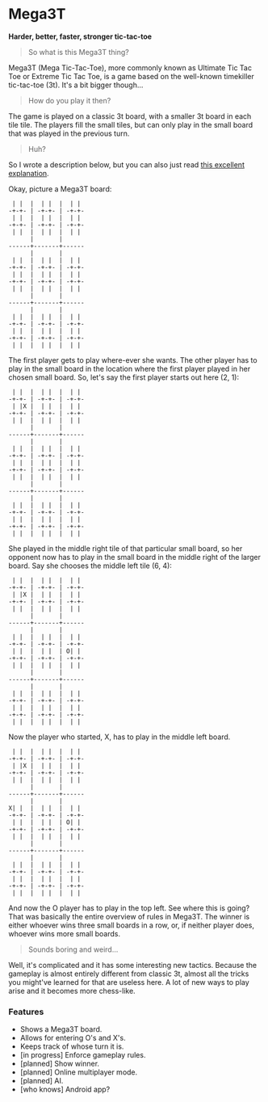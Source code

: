 # Mega3T
**Harder, better, faster, stronger tic-tac-toe**

> So what is this Mega3T thing?

Mega3T (Mega Tic-Tac-Toe), more commonly known as Ultimate Tic Tac Toe or
Extreme Tic Tac Toe, is a game based on the well-known timekiller tic-tac-toe
(3t). It's a bit bigger though...

> How do you play it then?

The game is played on a classic 3t board, with a smaller 3t board in each tile
tile. The players fill the small tiles, but can only play in the small board
that was played in the previous turn.

> Huh?

So I wrote a description below, but you can also just read
[this excellent explanation](http://mathwithbaddrawings.com/2013/06/16/ultimate-tic-tac-toe/).

Okay, picture a Mega3T board:

     | |  |  | |  |  | |
    -+-+- | -+-+- | -+-+-
     | |  |  | |  |  | |
    -+-+- | -+-+- | -+-+-
     | |  |  | |  |  | |
          |       |
    ------+-------+------
          |       |
     | |  |  | |  |  | |
    -+-+- | -+-+- | -+-+-
     | |  |  | |  |  | |
    -+-+- | -+-+- | -+-+-
     | |  |  | |  |  | |
          |       |
    ------+-------+------
          |       |
     | |  |  | |  |  | |
    -+-+- | -+-+- | -+-+-
     | |  |  | |  |  | |
    -+-+- | -+-+- | -+-+-
     | |  |  | |  |  | |

The first player gets to play where-ever she wants. The other player has to
play in the small board in the location where the first player played in her
chosen small board. So, let's say the first player starts out here (2, 1):

     | |  |  | |  |  | |
    -+-+- | -+-+- | -+-+-
     | |X |  | |  |  | |
    -+-+- | -+-+- | -+-+-
     | |  |  | |  |  | |
          |       |
    ------+-------+------
          |       |
     | |  |  | |  |  | |
    -+-+- | -+-+- | -+-+-
     | |  |  | |  |  | |
    -+-+- | -+-+- | -+-+-
     | |  |  | |  |  | |
          |       |
    ------+-------+------
          |       |
     | |  |  | |  |  | |
    -+-+- | -+-+- | -+-+-
     | |  |  | |  |  | |
    -+-+- | -+-+- | -+-+-
     | |  |  | |  |  | |

She played in the middle right tile of that particular small board, so her
opponent now has to play in the small board in the middle right of the larger
board. Say she chooses the middle left tile (6, 4):

     | |  |  | |  |  | |
    -+-+- | -+-+- | -+-+-
     | |X |  | |  |  | |
    -+-+- | -+-+- | -+-+-
     | |  |  | |  |  | |
          |       |
    ------+-------+------
          |       |
     | |  |  | |  |  | |
    -+-+- | -+-+- | -+-+-
     | |  |  | |  | O| |
    -+-+- | -+-+- | -+-+-
     | |  |  | |  |  | |
          |       |
    ------+-------+------
          |       |
     | |  |  | |  |  | |
    -+-+- | -+-+- | -+-+-
     | |  |  | |  |  | |
    -+-+- | -+-+- | -+-+-
     | |  |  | |  |  | |

Now the player who started, X, has to play in the middle left board.

     | |  |  | |  |  | |
    -+-+- | -+-+- | -+-+-
     | |X |  | |  |  | |
    -+-+- | -+-+- | -+-+-
     | |  |  | |  |  | |
          |       |
    ------+-------+------
          |       |
    X| |  |  | |  |  | |
    -+-+- | -+-+- | -+-+-
     | |  |  | |  | O| |
    -+-+- | -+-+- | -+-+-
     | |  |  | |  |  | |
          |       |
    ------+-------+------
          |       |
     | |  |  | |  |  | |
    -+-+- | -+-+- | -+-+-
     | |  |  | |  |  | |
    -+-+- | -+-+- | -+-+-
     | |  |  | |  |  | |

And now the O player has to play in the top left. See where this is going?
That was basically the entire overview of rules in Mega3T. The winner is either
whoever wins three small boards in a row, or, if neither player does, whoever
wins more small boards.

> Sounds boring and weird...

Well, it's complicated and it has some interesting new tactics. Because the
gameplay is almost entirely different from classic 3t, almost all the tricks
you might've learned for that are useless here. A lot of new ways to play
arise and it becomes more chess-like.

### Features

* Shows a Mega3T board.
* Allows for entering O's and X's.
* Keeps track of whose turn it is.
* [in progress] Enforce gameplay rules.
* [planned] Show winner.
* [planned] Online multiplayer mode.
* [planned] AI.
* [who knows] Android app?

